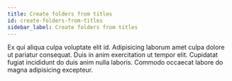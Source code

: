```yaml
---
title: Create folders from titles
id: create-folders-from-titles
sidebar_label: Create folders from titles
---
```


Ex qui aliqua culpa voluptate elit id. Adipisicing laborum amet culpa dolore ut pariatur consequat. Duis in anim exercitation ut tempor elit. Cupidatat fugiat incididunt do duis anim nulla laboris. Commodo occaecat labore do magna adipisicing excepteur.

